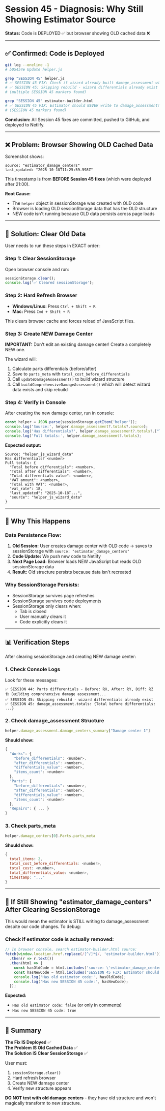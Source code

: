 # Session 45 - Diagnosis: Why Still Showing Estimator Source

**Status:** Code is DEPLOYED ✅ but browser showing OLD cached data ❌

---

## ✅ Confirmed: Code is Deployed

```bash
git log --oneline -1
# b05454e Update helper.js

grep "SESSION 45" helper.js
# ✅ SESSION 45 FIX: Check if wizard already built damage_assessment with differentials
# ✅ SESSION 45: Skipping rebuild - wizard differentials already exist
# (multiple SESSION 45 markers found)

grep "SESSION 45" estimator-builder.html
# ✅ SESSION 45 FIX: Estimator should NEVER write to damage_assessment!
# (SESSION 45 markers found)
```

**Conclusion:** All Session 45 fixes are committed, pushed to GitHub, and deployed to Netlify.

---

## ❌ Problem: Browser Showing OLD Cached Data

Screenshot shows:
```
source: "estimator_damage_centers"
last_updated: "2025-10-18T11:25:59.598Z"
```

This timestamp is from **BEFORE Session 45 fixes** (which were deployed after 21:00).

**Root Cause:** 
- The `helper` object in sessionStorage was created with OLD code
- Browser is loading OLD sessionStorage data that has the OLD structure
- NEW code isn't running because OLD data persists across page loads

---

## 🔧 Solution: Clear Old Data

User needs to run these steps in EXACT order:

### Step 1: Clear SessionStorage
Open browser console and run:
```javascript
sessionStorage.clear();
console.log('✅ Cleared sessionStorage');
```

### Step 2: Hard Refresh Browser
- **Windows/Linux:** Press `Ctrl + Shift + R`
- **Mac:** Press `Cmd + Shift + R`

This clears browser cache and forces reload of JavaScript files.

### Step 3: Create NEW Damage Center
**IMPORTANT:** Don't edit an existing damage center! Create a completely NEW one.

The wizard will:
1. Calculate parts differentials (before/after)
2. Save to `parts_meta` with `total_cost_before_differentials`
3. Call `updateDamageAssessment()` to build wizard structure
4. Call `buildComprehensiveDamageAssessment()` which will detect wizard data exists and skip rebuild

### Step 4: Verify in Console
After creating the new damage center, run in console:
```javascript
const helper = JSON.parse(sessionStorage.getItem('helper'));
console.log('Source:', helper.damage_assessment?.totals?.source);
console.log('Has differentials?', helper.damage_assessment?.totals?.["Total before differentials"]);
console.log('Full totals:', helper.damage_assessment?.totals);
```

**Expected output:**
```
Source: "helper_js_wizard_data"
Has differentials? <number>
Full totals: {
  "Total before differentials": <number>,
  "Total after differentials": <number>,
  "Total differentials value": <number>,
  "VAT amount": <number>,
  "Total with VAT": <number>,
  "vat_rate": 18,
  "last_updated": "2025-10-18T...",
  "source": "helper_js_wizard_data"
}
```

---

## 🎯 Why This Happens

### Data Persistence Flow:
1. **Old Session:** User creates damage center with OLD code → saves to sessionStorage with `source: "estimator_damage_centers"`
2. **Code Update:** We push new code to Netlify
3. **Next Page Load:** Browser loads NEW JavaScript but reads OLD sessionStorage data
4. **Result:** Old structure persists because data isn't recreated

### Why SessionStorage Persists:
- SessionStorage survives page refreshes
- SessionStorage survives code deployments
- SessionStorage only clears when:
  - Tab is closed
  - User manually clears it
  - Code explicitly clears it

---

## 📊 Verification Steps

After clearing sessionStorage and creating NEW damage center:

### 1. Check Console Logs
Look for these messages:
```
✅ SESSION 44: Parts differentials - Before: ₪X, After: ₪Y, Diff: ₪Z
🏗️ Building comprehensive damage assessment...
✅ SESSION 45: Skipping rebuild - wizard differentials already exist
✅ SESSION 45: damage_assessment.totals: {Total before differentials: ...}
```

### 2. Check damage_assessment Structure
```javascript
helper.damage_assessment.damage_centers_summary["Damage center 1"]
```

**Should show:**
```javascript
{
  "Works": {
    "before_differentials": <number>,
    "after_differentials": <number>,
    "differentials_value": <number>,
    "items_count": <number>
  },
  "Parts": {
    "before_differentials": <number>,
    "after_differentials": <number>,
    "differentials_value": <number>,
    "items_count": <number>
  },
  "Repairs": { ... }
}
```

### 3. Check parts_meta
```javascript
helper.damage_centers[0].Parts.parts_meta
```

**Should show:**
```javascript
{
  total_items: 2,
  total_cost_before_differentials: <number>,
  total_cost: <number>,
  total_differentials_value: <number>,
  timestamp: "..."
}
```

---

## 🚨 If Still Showing "estimator_damage_centers" After Clearing SessionStorage

This would mean the estimator is STILL writing to damage_assessment despite our code changes. To debug:

### Check if estimator code is actually removed:
```javascript
// In browser console, search estimator-builder.html source:
fetch(window.location.href.replace(/[^/]*$/, 'estimator-builder.html'))
  .then(r => r.text())
  .then(html => {
    const hasOldCode = html.includes('source: \'estimator_damage_centers\'');
    const hasNewCode = html.includes('SESSION 45 FIX: Estimator should NEVER write');
    console.log('Has old estimator code:', hasOldCode);
    console.log('Has new SESSION 45 code:', hasNewCode);
  });
```

**Expected:**
- `Has old estimator code: false` (or only in comments)
- `Has new SESSION 45 code: true`

---

## 📝 Summary

**The Fix IS Deployed** ✅  
**The Problem IS Old Cached Data** ✅  
**The Solution IS Clear SessionStorage** ✅  

User must:
1. `sessionStorage.clear()`
2. Hard refresh browser
3. Create NEW damage center
4. Verify new structure appears

**DO NOT test with old damage centers** - they have old structure and won't magically transform to new structure.
